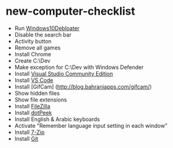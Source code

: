# new-computer-checklist

* Run [Windows10Debloater](https://github.com/Sycnex/Windows10Debloater)
* Disable the search bar
* Activity button
* Remove all games
* Install Chrome
* Create C:\Dev
* Make exception for C:\Dev with Windows Defender
* Install [Visual Studio Community Edition](https://visualstudio.microsoft.com/vs/)
* Install [VS Code](https://code.visualstudio.com/)
* Install [GifCam] (http://blog.bahraniapps.com/gifcam/)
* Show hidden files
* Show file extensions
* Install [FileZilla](https://filezilla-project.org/download.php?type=client)
* Install [dotPeek](https://www.jetbrains.com/decompiler/)
* Install English & Arabic keyboards
* Activate "Remember language input setting in each window"
* Install [7-Zip](https://www.7-zip.org)
* Install [Git](https://git-scm.com/download/win)
